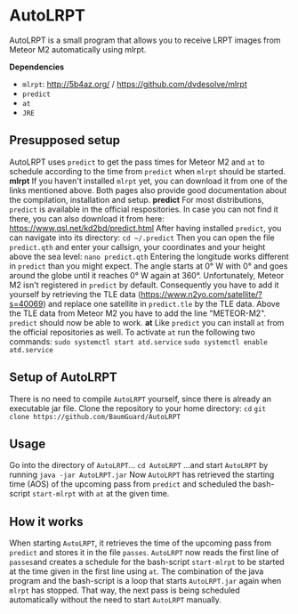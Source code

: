 # AutoLRPT
AutoLRPT is a small program that allows you to receive LRPT images from Meteor M2 automatically using mlrpt.</b>

**Dependencies**</b>
- `mlrpt`: http://5b4az.org/ / https://github.com/dvdesolve/mlrpt</b>
- `predict`</b>
- `at`</b>
- `JRE`</b>

## Presupposed setup</b>
AutoLRPT uses `predict` to get the pass times for Meteor M2 and `at` to schedule according to the time from `predict` when `mlrpt` should be started.</b>
</b>
**mlrpt**</b>
If you haven't installed `mlrpt` yet, you can download it from one of the links mentioned above. Both pages also provide good documentation about the compilation, installation and setup.</b>
</b>
**predict**</b>
For most distributions, `predict` is available in the official respositories. In case you can not find it there, you can also download it from here: https://www.qsl.net/kd2bd/predict.html</b>
</b>
After having installed `predict`, you can navigate into its directory:</b>
`cd ~/.predict`</b>
Then you can open the file `predict.qth` and enter your callsign, your coordinates and your height above the sea level:</b>
`nano predict.qth`</b>
Entering the longitude works different in `predict` than you might expect. The angle starts at 0° W with 0° and goes around the globe until it reaches 0° W again at 360°.</b>
</b>
Unfortunately, Meteor M2 isn't registered in `predict` by default. Consequently you have to add it yourself by retrieving the TLE data (https://www.n2yo.com/satellite/?s=40069) and replace one satellite in `predict.tle` by the TLE data. Above the TLE data from Meteor M2 you have to add the line "METEOR-M2".</b>
`predict` should now be able to work.</b>
</b>
**at**</b>
Like `predict` you can install `at` from the official repositories as well.</b>
To activate `at` run the following two commands:</b>
`sudo systemctl start atd.service`</b>
`sudo systemctl enable atd.service`</b>
</b>
</b>
## Setup of AutoLRPT</b>
There is no need to compile `AutoLRPT` yourself, since there is already an executable jar file.</b>
</b>
Clone the repository to your home directory:</b>
`cd`</b>
`git clone https://github.com/BaumGuard/AutoLRPT`</b>
</b>
</b>
## Usage
Go into the directory of `AutoLRPT`...</b>
`cd AutoLRPT`</b>
...and start `AutoLRPT` by running</b>
`java -jar AutoLRPT.jar`</b>
</b>
Now `AutoLRPT` has retrieved the starting time (AOS) of the upcoming pass from `predict` and scheduled the bash-script `start-mlrpt` with `at` at the given time.</b>
</b>
</b>
## How it works
When starting `AutoLRPT`, it retrieves the time of the upcoming pass from `predict` and stores it in the file `passes`. `AutoLRPT` now reads the first line of `passes`and creates a schedule for the bash-script `start-mlrpt` to be started at the time given in the first line using `at`. The combination of the java program and the bash-script is a loop that starts `AutoLRPT.jar` again when `mlrpt` has stopped. That way, the next pass is being scheduled automatically without the need to start `AutoLRPT` manually.
